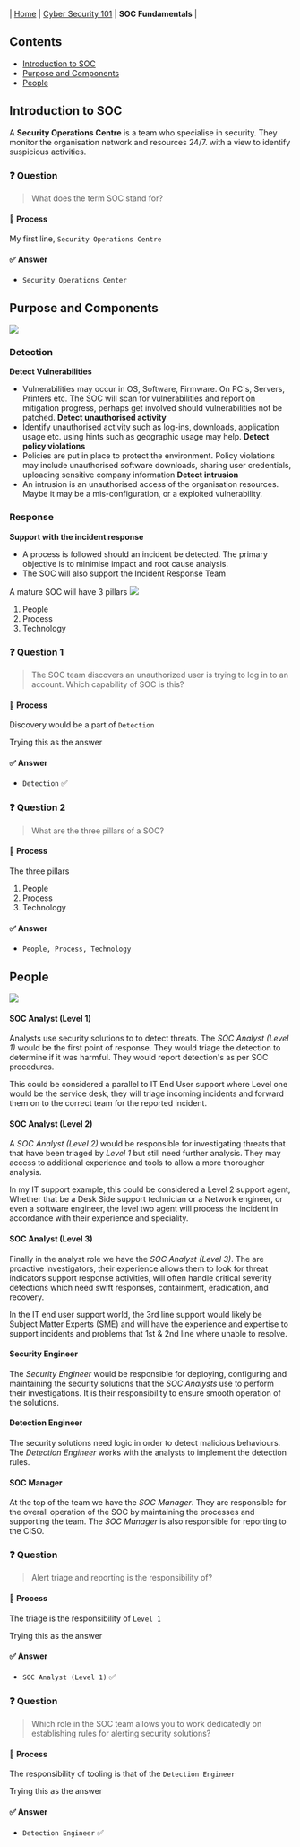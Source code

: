 | [Home](../README.md) | [Cyber Security 101](../README.md#cyber-security-101) | **SOC Fundamentals** |

## Contents
- [Introduction to SOC](#introduction-to-soc)
- [Purpose and Components](#purpose-and-components)
- [People](#people)


## Introduction to SOC
A **Security Operations Centre** is a team who specialise in security. They monitor the organisation network and resources 24/7. with a view to identify suspicious activities.

### ❓ Question
> What does the term SOC stand for?
#### 🧪 Process
My first line, `Security Operations Centre`
#### ✅ Answer
- `Security Operations Center`


## Purpose and Components
![](Images/Pasted%20image%2020250622202510.png)

### Detection
**Detect Vulnerabilities**
- Vulnerabilities may occur in OS, Software, Firmware. On PC's, Servers, Printers etc. The SOC will scan for vulnerabilities and report on mitigation progress, perhaps get involved should vulnerabilities not be patched.
**Detect unauthorised activity**
- Identify unauthorised activity such as log-ins, downloads, application usage etc. using hints such as geographic usage may help.
**Detect policy violations**
- Policies are put in place to protect the environment. Policy violations may include unauthorised software downloads, sharing user credentials, uploading sensitive company information
**Detect intrusion**
- An intrusion is an unauthorised access of the organisation resources. Maybe it may be a mis-configuration, or a exploited vulnerability.
### Response
**Support with the incident response**
- A process is followed should an incident be detected. The primary objective is to minimise impact and root cause analysis. 
- The SOC will also support the Incident Response Team

A mature SOC will have 3 pillars
![](Images/Pasted%20image%2020250622204609.png)

1. People
2. Process
3. Technology

### ❓ Question 1
> The SOC team discovers an unauthorized user is trying to log in to an account. Which capability of SOC is this?
#### 🧪 Process
Discovery would be a part of `Detection`

Trying this as the answer
#### ✅ Answer
- `Detection` ✅

### ❓ Question 2
> What are the three pillars of a SOC?
#### 🧪 Process
The three pillars
1) People
2) Process
3) Technology
#### ✅ Answer
- `People, Process, Technology`


## People
![](Images/Pasted%20image%2020250623202817.png)


#### SOC Analyst (Level 1)
Analysts use security solutions to to detect threats. The _SOC Analyst (Level 1)_ would be the first point of response. They would triage the detection to determine if it was harmful. They would report detection's as per SOC procedures.

This could be considered a parallel to IT End User support where Level one would be the service desk, they will triage incoming incidents and forward them on to the correct team for the reported incident.

#### SOC Analyst (Level 2)
A _SOC Analyst (Level 2)_ would be responsible for investigating threats that that have been triaged by _Level 1_ but still need further analysis. They may access to additional experience and tools to allow a more thorougher  analysis. 

In my IT support example, this could be considered a Level 2 support agent, Whether that be a Desk Side support technician or a Network engineer, or even a software engineer, the level two agent will process the incident in accordance with their experience and speciality. 

#### SOC Analyst (Level 3)
Finally in the analyst role we have the _SOC Analyst (Level 3)_. The are proactive investigators, their experience allows them to look for threat indicators support response activities, will often handle critical severity detections which need swift responses, containment, eradication, and recovery.

In the IT end user support world, the 3rd line support would likely be Subject Matter Experts (SME) and will have the experience and expertise to support incidents and problems that 1st & 2nd line where unable to resolve. 

#### Security Engineer
The _Security Engineer_ would be responsible for deploying, configuring and maintaining the security solutions that the _SOC Analysts_ use to perform their investigations. It is their responsibility to ensure smooth operation of the solutions.

#### Detection Engineer
The security solutions need logic in order to detect malicious behaviours. The _Detection Engineer_  works with the analysts to implement the detection rules.

#### SOC Manager
At the top of the team we have the _SOC Manager_. They are responsible for the overall operation of the SOC by maintaining the processes and supporting the team. The _SOC Manager_ is also responsible for reporting to the CISO. 

### ❓ Question
> Alert triage and reporting is the responsibility of?
#### 🧪 Process
The triage is the responsibility of `Level 1`

Trying this as the answer
#### ✅ Answer
- `SOC Analyst (Level 1)` ✅

### ❓ Question
> Which role in the SOC team allows you to work dedicatedly on establishing rules for alerting security solutions?
#### 🧪 Process
The responsibility of tooling is that of the `Detection Engineer`

Trying this as the answer
#### ✅ Answer
- `Detection Engineer` ✅